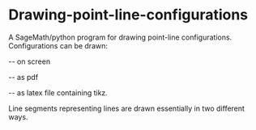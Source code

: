 # Drawing-point-line-configurations
A SageMath/python program for drawing point-line configurations.
Configurations can be drawn:

-- on screen
  
-- as pdf
  
-- as latex file containing tikz.

Line segments representing lines are drawn essentially in two different ways.
  
